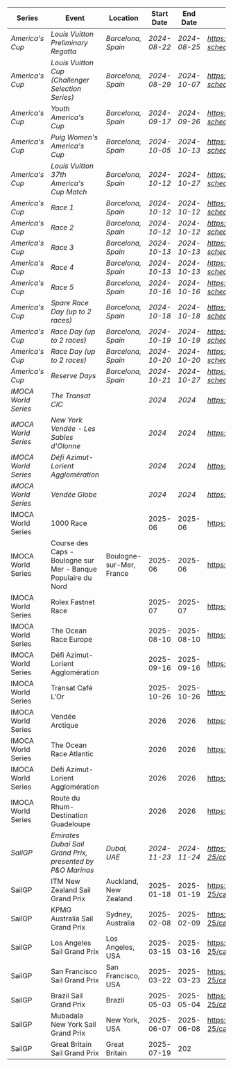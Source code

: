 | Series | Event | Location | Start Date | End Date | URL |
|---|---|---|---|---|---|
| *America's Cup* | *Louis Vuitton Preliminary Regatta* | *Barcelona, Spain* | *2024-08-22* | *2024-08-25* | *https://www.americascup.com/en/ac37-schedule* |
| *America's Cup* | *Louis Vuitton Cup (Challenger Selection Series)* | *Barcelona, Spain* | *2024-08-29* | *2024-10-07* | *https://www.americascup.com/en/ac37-schedule* |
| *America's Cup* | *Youth America's Cup* | *Barcelona, Spain* | *2024-09-17* | *2024-09-26* | *https://www.americascup.com/en/ac37-schedule* |
| *America's Cup* | *Puig Women's America's Cup* | *Barcelona, Spain* | *2024-10-05* | *2024-10-13* | *https://www.americascup.com/en/ac37-schedule* |
| *America's Cup* | *Louis Vuitton 37th America's Cup Match* | *Barcelona, Spain* | *2024-10-12* | *2024-10-27* | *https://www.americascup.com/en/ac37-schedule* |
| *America's Cup* | *Race 1* | *Barcelona, Spain* | *2024-10-12* | *2024-10-12* | *https://www.americascup.com/en/ac37-schedule* |
| *America's Cup* | *Race 2* | *Barcelona, Spain* | *2024-10-12* | *2024-10-12* | *https://www.americascup.com/en/ac37-schedule* |
| *America's Cup* | *Race 3* | *Barcelona, Spain* | *2024-10-13* | *2024-10-13* | *https://www.americascup.com/en/ac37-schedule* |
| *America's Cup* | *Race 4* | *Barcelona, Spain* | *2024-10-13* | *2024-10-13* | *https://www.americascup.com/en/ac37-schedule* |
| *America's Cup* | *Race 5* | *Barcelona, Spain* | *2024-10-16* | *2024-10-16* | *https://www.americascup.com/en/ac37-schedule* |
| *America's Cup* | *Spare Race Day (up to 2 races)* | *Barcelona, Spain* | *2024-10-18* | *2024-10-18* | *https://www.americascup.com/en/ac37-schedule* |
| *America's Cup* | *Race Day (up to 2 races)* | *Barcelona, Spain* | *2024-10-19* | *2024-10-19* | *https://www.americascup.com/en/ac37-schedule* |
| *America's Cup* | *Race Day (up to 2 races)* | *Barcelona, Spain* | *2024-10-20* | *2024-10-20* | *https://www.americascup.com/en/ac37-schedule* |
| *America's Cup* | *Reserve Days* | *Barcelona, Spain* | *2024-10-21* | *2024-10-27* | *https://www.americascup.com/en/ac37-schedule* |
| *IMOCA World Series* | *The Transat CIC* |  | *2024* | *2024* | *https://www.imoca* |
| *IMOCA World Series* | *New York Vendée - Les Sables d'Olonne* |  | *2024* | *2024* | *https://www.imoca* |
| *IMOCA World Series* | *Défi Azimut-Lorient Agglomération* |  | *2024* | *2024* | *https://www.imoca* |
| *IMOCA World Series* | *Vendée Globe* |  | *2024* | *2024* | *https://www.imoca* |
| IMOCA World Series | 1000 Race |  | 2025-06 | 2025-06 | https://www.imoca |
| IMOCA World Series | Course des Caps - Boulogne sur Mer - Banque Populaire du Nord | Boulogne-sur-Mer, France | 2025-06 | 2025-06 | https://www.imoca |
| IMOCA World Series | Rolex Fastnet Race |  | 2025-07 | 2025-07 | https://www.imoca |
| IMOCA World Series | The Ocean Race Europe |  | 2025-08-10 | 2025-08-10 | https://www.imoca |
| IMOCA World Series | Défi Azimut-Lorient Agglomération |  | 2025-09-16 | 2025-09-16 | https://www.imoca |
| IMOCA World Series | Transat Café L'Or |  | 2025-10-26 | 2025-10-26 | https://www.imoca |
| IMOCA World Series | Vendée Arctique |  | 2026 | 2026 | https://www.imoca |
| IMOCA World Series | The Ocean Race Atlantic |  | 2026 | 2026 | https://www.imoca |
| IMOCA World Series | Défi Azimut-Lorient Agglomération |  | 2026 | 2026 | https://www.imoca |
| IMOCA World Series | Route du Rhum-Destination Guadeloupe |  | 2026 | 2026 | https://www.imoca |
| *SailGP* | *Emirates Dubai Sail Grand Prix, presented by P&O Marinas* | *Dubai, UAE* | *2024-11-23* | *2024-11-24* | *https://sailgp.com/general/24-25/calendar* |
| SailGP | ITM New Zealand Sail Grand Prix | Auckland, New Zealand | 2025-01-18 | 2025-01-19 | https://sailgp.com/general/24-25/calendar |
| SailGP | KPMG Australia Sail Grand Prix | Sydney, Australia | 2025-02-08 | 2025-02-09 | https://sailgp.com/general/24-25/calendar |
| SailGP | Los Angeles Sail Grand Prix | Los Angeles, USA | 2025-03-15 | 2025-03-16 | https://sailgp.com/general/24-25/calendar |
| SailGP | San Francisco Sail Grand Prix | San Francisco, USA | 2025-03-22 | 2025-03-23 | https://sailgp.com/general/24-25/calendar |
| SailGP | Brazil Sail Grand Prix | Brazil | 2025-05-03 | 2025-05-04 | https://sailgp.com/general/24-25/calendar |
| SailGP | Mubadala New York Sail Grand Prix | New York, USA | 2025-06-07 | 2025-06-08 | https://sailgp.com/general/24-25/calendar |
| SailGP | Great Britain Sail Grand Prix | Great Britain | 2025-07-19 | 202